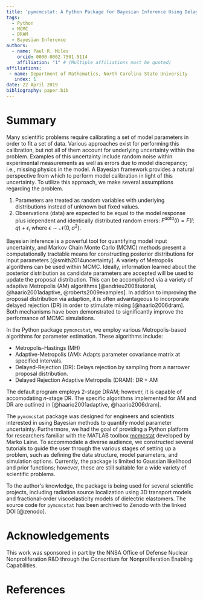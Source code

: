 ```yaml
---
title: 'pymcmcstat: A Python Package for Bayesian Inference Using Delayed Rejection Adaptive Metropolis'
tags:
  - Python
  - MCMC
  - DRAM
  - Bayesian Inference
authors:
  - name: Paul R. Miles
    orcid: 0000-0002-7501-5114
    affiliation: "1" # (Multiple affiliations must be quoted)
affiliations:
 - name: Department of Mathematics, North Carolina State University
   index: 1
date: 22 April 2019
bibliography: paper.bib
---
```


# Summary
Many scientific problems require calibrating a set of model parameters in order to fit a set of data.  Various approaches exist for performing this calibration, but not all of them account for underlying uncertainty within the problem.  Examples of this uncertainty include random noise within experimental measurements as well as errors due to model discrepancy; i.e., missing physics in the model.  A Bayesian framework provides a natural perspective from which to perform model calibration in light of this uncertainty.  To utilize this approach, we make several assumptions regarding the problem.

1. Parameters are treated as random variables with underlying distributions instead of unknown but fixed values.
2. Observations (data) are expected to be equal to the model response plus idependent and identically distributed random errors: $F^{data}(i) = F(i;q) + \epsilon_i$ where $\epsilon \sim \mathcal{N}(0,\sigma^2)$.

Bayesian inference is a powerful tool for quantifying model input uncertainty, and Markov Chain Monte Carlo (MCMC) methods present a computationally tractable means for constructing posterior distributions for input parameters [@smith2014uncertainty].  A variety of Metropolis algorithms can be used within MCMC.  Ideally, information learned about the posterior distribution as candidate parameters are accepted will be used to update the proposal distribution.  This can be accomplished via a variety of adaptive Metropolis (AM) algorithms [@andrieu2008tutorial, @haario2001adaptive, @roberts2009examples].  In addition to improving the proposal distribution via adaption, it is often advantageous to incorporate delayed rejection (DR) in order to stimulate mixing [@haario2006dram].  Both mechanisms have been demonstrated to significantly improve the performance of MCMC simulations.

In the Python package ``pymcmcstat``, we employ various Metropolis-based algorithms for parameter estimation.  These algorithms include:

- Metropolis-Hastings (MH)
- Adaptive-Metropolis (AM): Adapts parameter covariance matrix at specified intervals.
- Delayed-Rejection (DR): Delays rejection by sampling from a narrower proposal distribution.
- Delayed Rejection Adaptive Metropolis (DRAM): DR + AM

The default program employs 2-stage DRAM; however, it is capable of accomodating $n$-stage DR.  The specific algorithms implemented for AM and DR are outlined in [@haario2001adaptive, @haario2006dram].

The ``pymcmcstat`` package was designed for engineers and scientists interested in using Bayesian methods to quantify model parameter uncertainty.  Furthermore, we had the goal of providing a Python platform for researchers familiar with the MATLAB toolbox [mcmcstat](https://mjlaine.github.io/mcmcstat/) developed by Marko Laine.  To accommodate a diverse audience, we constructed several tutorials to guide the user through the various stages of setting up a problem, such as defining the data structure, model parameters, and simulation options.  Currently, the package is limited to Gaussian likelihood and prior functions; however, these are still suitable for a wide variety of scientific problems.  

To the author's knowledge, the package is being used for several scientific projects, including radiation source localization using 3D transport models and fractional-order viscoelasticity models of dielectric elastomers.  The source code for ``pymcmcstat`` has been archived to Zenodo with the linked DOI [@zenodo].

# Acknowledgements

This work was sponsored in part by the NNSA Office of Defense Nuclear Nonproliferation R&D through the Consortium for Nonproliferation Enabling Capabilities.

# References
